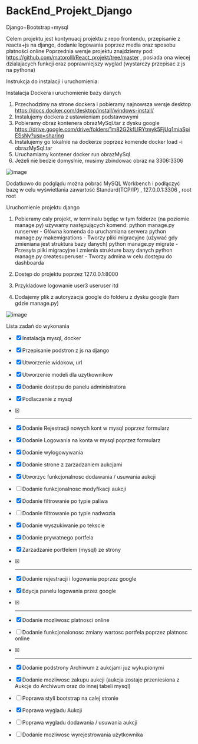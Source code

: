# BackEnd_Projekt_Django
Django+Bootstrap+mysql

Celem projektu jest kontynuacj projektu z repo frontendu, przepisanie z reacta+js na django, dodanie logowania poprzez media oraz sposobu płatności online
Poprzednia wersje projektu znajdziemy pod: https://github.com/matorolll/React_projekt/tree/master , posiada ona wiecej dzialajacych funkcji oraz poprawniejszy wyglad (wystarczy przepisac z js na pythona)

Instrukcja do instalacji i uruchomienia:


Instalacja Dockera i uruchomienie bazy danych
  1. Przechodzimy na strone dockera i pobieramy najnowsza wersje desktop https://docs.docker.com/desktop/install/windows-install/
  2. Instalujemy dockera z ustawieniam podstawowymi
  3. Pobieramy obraz kontenera obrazMySql.tar z dysku google https://drive.google.com/drive/folders/1m82G2kfLlRYtmyk5FjUq1miaSpiESsNy?usp=sharing
  4. Instalujemy go lokalnie na dockerze poprzez komende docker load -i obrazMySql.tar
  5. Uruchamiamy kontener docker run obrazMySql
  6. Jeżeli nie bedzie domyslnie, musimy zbindowac obraz na 3306:3306

![image](https://user-images.githubusercontent.com/121674957/235904778-b6fab002-ea57-48ad-a38c-9defa03653f1.png)


Dodatkowo do podglądu można pobrać MySQL Workbench i podłączyć bazę w celu wyświetlania zawartość
Standard(TCP/IP) , 127.0.0.1:3306 , root root
  
 
Uruchomienie projektu django
  1. Pobieramy caly projekt, w terminalu będąc w tym folderze (na poziomie manage.py) używamy następujących komend:
    python manage.py runserver       - Główna komenda do uruchamiana serwera
    python manage.py makemigrations  - Tworzy pliki migracyjne (używać gdy zmieniana jest struktura bazy danych)
    python manage.py migrate         - Przesyła pliki migracyjne i zmienia strukture bazy danych
    python manage.py createsuperuser - Tworzy admina w celu dostępu do dashboarda
  
  2. Dostęp do projektu poprzez 127.0.0.1:8000
  3. Przykladowe logowanie user3 useruser itd
  4. Dodajemy plik z autoryzacja google do folderu z dysku google (tam gdzie manage.py)
  
![image](https://user-images.githubusercontent.com/121674957/235900345-b62ed8db-1563-4e7c-9871-c28f4f1f778e.png)
 
Lista zadań do wykonania
- [x] Instalacja mysql, docker
- [x] Przepisanie podstron z js na django
- [x] Utworzenie widokow, url
- [x] Utworzenie modeli dla uzytkownikow
- [x] Dodanie dostepu do panelu administratora
- [x] Podlaczenie z mysql
- [x] ---
- [x] Dodanie Rejestracji nowych kont w mysql poprzez formularz
- [x] Dodanie Logowania na konta w mysql poprzez formularz
- [x] Dodanie wylogowywania
- [x] Dodanie strone z zarzadzaniem aukcjami
- [x] Utworzyc funkcjonalnosc dodawania / usuwania aukcji
- [ ] Dodanie funkcjonalnosc modyfikacji aukcji
- [x] Dodanie filtrowanie po typie paliwa
- [ ] Dodanie filtrowanie po typie nadwozia
- [x] Dodanie wyszukiwanie po tekscie
- [x] Dodanie prywatnego portfela
- [x] Zarzadzanie portfelem (mysql) ze strony
- [x] ---
- [x] Dodanie rejestracji i logowania poprzez google
- [x] Edycja panelu logowania przez google
- [x] ---
- [x] Dodanie mozliwosc platnosci online
- [ ] Dodanie funkcjonalonosc zmiany wartosc portfela poprzez platnosc online
- [x] ---
- [x] Dodanie podstrony Archiwum z aukcjami juz wykupionymi
- [x] Dodanie mozliwosc zakupu aukcji (aukcja zostaje przeniesiona z Aukcje do Archiwum oraz do innej tabeli mysql)
- [ ] Poprawa styli bootstrap na calej stronie
- [x] Poprawa wygladu Aukcji 
- [ ] Poprawa wygladu dodawania / usuwania aukcji
- [ ] Dodanie mozliwosc wyrejestrowania uzytkownika






